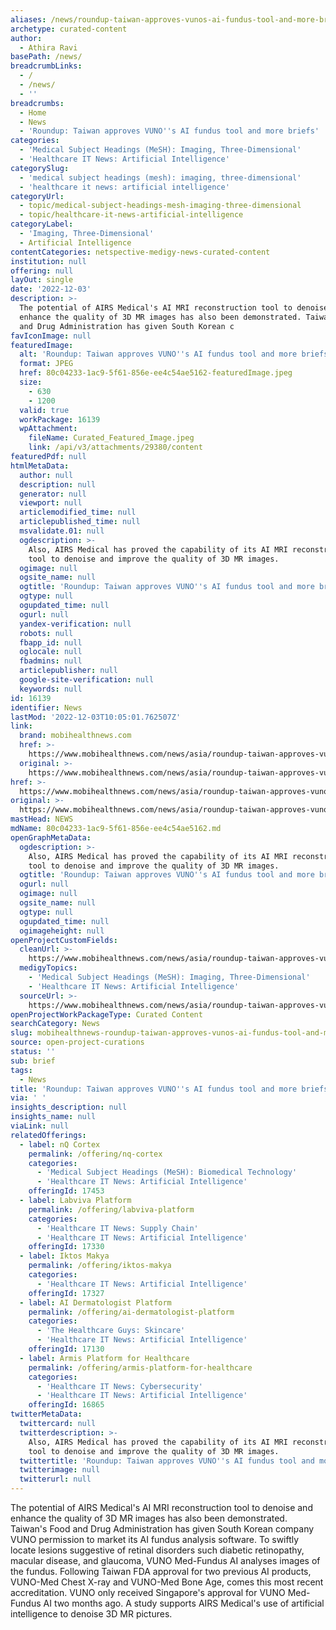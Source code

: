 ```yaml
---
aliases: /news/roundup-taiwan-approves-vunos-ai-fundus-tool-and-more-briefs
archetype: curated-content
author:
  - Athira Ravi
basePath: /news/
breadcrumbLinks:
  - /
  - /news/
  - ''
breadcrumbs:
  - Home
  - News
  - 'Roundup: Taiwan approves VUNO''s AI fundus tool and more briefs'
categories:
  - 'Medical Subject Headings (MeSH): Imaging, Three-Dimensional'
  - 'Healthcare IT News: Artificial Intelligence'
categorySlug:
  - 'medical subject headings (mesh): imaging, three-dimensional'
  - 'healthcare it news: artificial intelligence'
categoryUrl:
  - topic/medical-subject-headings-mesh-imaging-three-dimensional
  - topic/healthcare-it-news-artificial-intelligence
categoryLabel:
  - 'Imaging, Three-Dimensional'
  - Artificial Intelligence
contentCategories: netspective-medigy-news-curated-content
institution: null
offering: null
layOut: single
date: '2022-12-03'
description: >-
  The potential of AIRS Medical's AI MRI reconstruction tool to denoise and
  enhance the quality of 3D MR images has also been demonstrated. Taiwan's Food
  and Drug Administration has given South Korean c
favIconImage: null
featuredImage:
  alt: 'Roundup: Taiwan approves VUNO''s AI fundus tool and more briefs'
  format: JPEG
  href: 80c04233-1ac9-5f61-856e-ee4c54ae5162-featuredImage.jpeg
  size:
    - 630
    - 1200
  valid: true
  workPackage: 16139
  wpAttachment:
    fileName: Curated_Featured_Image.jpeg
    link: /api/v3/attachments/29380/content
featuredPdf: null
htmlMetaData:
  author: null
  description: null
  generator: null
  viewport: null
  articlemodified_time: null
  articlepublished_time: null
  msvalidate.01: null
  ogdescription: >-
    Also, AIRS Medical has proved the capability of its AI MRI reconstruction
    tool to denoise and improve the quality of 3D MR images.
  ogimage: null
  ogsite_name: null
  ogtitle: 'Roundup: Taiwan approves VUNO''s AI fundus tool and more briefs'
  ogtype: null
  ogupdated_time: null
  ogurl: null
  yandex-verification: null
  robots: null
  fbapp_id: null
  oglocale: null
  fbadmins: null
  articlepublisher: null
  google-site-verification: null
  keywords: null
id: 16139
identifier: News
lastMod: '2022-12-03T10:05:01.762507Z'
link:
  brand: mobihealthnews.com
  href: >-
    https://www.mobihealthnews.com/news/asia/roundup-taiwan-approves-vunos-ai-fundus-tool-and-more-briefs
  original: >-
    https://www.mobihealthnews.com/news/asia/roundup-taiwan-approves-vunos-ai-fundus-tool-and-more-briefs
href: >-
  https://www.mobihealthnews.com/news/asia/roundup-taiwan-approves-vunos-ai-fundus-tool-and-more-briefs
original: >-
  https://www.mobihealthnews.com/news/asia/roundup-taiwan-approves-vunos-ai-fundus-tool-and-more-briefs
mastHead: NEWS
mdName: 80c04233-1ac9-5f61-856e-ee4c54ae5162.md
openGraphMetaData:
  ogdescription: >-
    Also, AIRS Medical has proved the capability of its AI MRI reconstruction
    tool to denoise and improve the quality of 3D MR images.
  ogtitle: 'Roundup: Taiwan approves VUNO''s AI fundus tool and more briefs'
  ogurl: null
  ogimage: null
  ogsite_name: null
  ogtype: null
  ogupdated_time: null
  ogimageheight: null
openProjectCustomFields:
  cleanUrl: >-
    https://www.mobihealthnews.com/news/asia/roundup-taiwan-approves-vunos-ai-fundus-tool-and-more-briefs
  medigyTopics:
    - 'Medical Subject Headings (MeSH): Imaging, Three-Dimensional'
    - 'Healthcare IT News: Artificial Intelligence'
  sourceUrl: >-
    https://www.mobihealthnews.com/news/asia/roundup-taiwan-approves-vunos-ai-fundus-tool-and-more-briefs
openProjectWorkPackageType: Curated Content
searchCategory: News
slug: mobihealthnews-roundup-taiwan-approves-vunos-ai-fundus-tool-and-more-briefs
source: open-project-curations
status: ''
sub: brief
tags:
  - News
title: 'Roundup: Taiwan approves VUNO''s AI fundus tool and more briefs'
via: ' '
insights_description: null
insights_name: null
viaLink: null
relatedOfferings:
  - label: nQ Cortex
    permalink: /offering/nq-cortex
    categories:
      - 'Medical Subject Headings (MeSH): Biomedical Technology'
      - 'Healthcare IT News: Artificial Intelligence'
    offeringId: 17453
  - label: Labviva Platform
    permalink: /offering/labviva-platform
    categories:
      - 'Healthcare IT News: Supply Chain'
      - 'Healthcare IT News: Artificial Intelligence'
    offeringId: 17330
  - label: Iktos Makya
    permalink: /offering/iktos-makya
    categories:
      - 'Healthcare IT News: Artificial Intelligence'
    offeringId: 17327
  - label: AI Dermatologist Platform
    permalink: /offering/ai-dermatologist-platform
    categories:
      - 'The Healthcare Guys: Skincare'
      - 'Healthcare IT News: Artificial Intelligence'
    offeringId: 17130
  - label: Armis Platform for Healthcare
    permalink: /offering/armis-platform-for-healthcare
    categories:
      - 'Healthcare IT News: Cybersecurity'
      - 'Healthcare IT News: Artificial Intelligence'
    offeringId: 16865
twitterMetaData:
  twittercard: null
  twitterdescription: >-
    Also, AIRS Medical has proved the capability of its AI MRI reconstruction
    tool to denoise and improve the quality of 3D MR images.
  twittertitle: 'Roundup: Taiwan approves VUNO''s AI fundus tool and more briefs'
  twitterimage: null
  twitterurl: null
---
```

<p>The potential of AIRS Medical's AI MRI reconstruction tool to denoise and enhance the quality of 3D MR images has also been demonstrated. Taiwan's Food and Drug Administration has given South Korean company VUNO permission to market its AI fundus analysis software. To swiftly locate lesions suggestive of retinal disorders such diabetic retinopathy, macular disease, and glaucoma, VUNO Med-Fundus AI analyses images of the fundus. Following Taiwan FDA approval for two previous AI products, VUNO-Med Chest X-ray and VUNO-Med Bone Age, comes this most recent accreditation. VUNO only received Singapore's approval for VUNO Med-Fundus AI two months ago. A study supports AIRS Medical's use of artificial intelligence to denoise 3D MR pictures.</p>